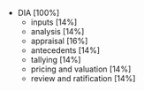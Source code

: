 * DIA [100%]
  * inputs [14%]
  * analysis [14%]
  * appraisal [16%]
  * antecedents [14%]
  * tallying [14%]
  * pricing and valuation [14%]
  * review and ratification [14%]

